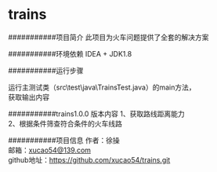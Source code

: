 trains
===========================
###########项目简介
此项目为火车问题提供了全套的解决方案

###########环境依赖
IDEA + JDK1.8

###########运行步骤

运行主测试类（src\test\java\TrainsTest.java）的main方法，  
获取输出内容


###########trains1.0.0 版本内容
1、获取路线距离能力  
2、根据条件筛查符合条件的火车线路

###########项目信息
作者：徐操  
邮箱：xucao54@139.com  
github地址：https://github.com/xucao54/trains.git